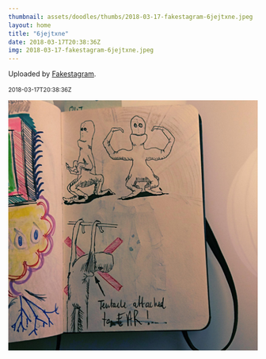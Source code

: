 ```yaml
---
thumbnail: assets/doodles/thumbs/2018-03-17-fakestagram-6jejtxne.jpeg
layout: home
title: "6jejtxne"
date: 2018-03-17T20:38:36Z
img: 2018-03-17-fakestagram-6jejtxne.jpeg
---
```


Uploaded by [Fakestagram](https://github.com/opyate/fakestagram).

<small>2018-03-17T20:38:36Z</small>

![Uploaded by Fakestagram](assets/doodles/original/2018-03-17-fakestagram-6jejtxne.jpeg)

